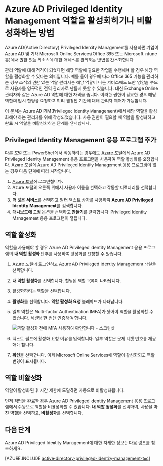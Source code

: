 <properties
   pageTitle="역할을 활성화하거나 비활성화하는 방법 | Microsoft Azure"
   description="Azure Privileged Identity Management 응용 프로그램을 사용하여 권한 있는 ID에 대한 역할을 활성화하는 방법을 알아봅니다."
   services="active-directory"
   documentationCenter=""
   authors="kgremban"
   manager="femila"
   editor=""/>

<tags
   ms.service="active-directory"
   ms.devlang="na"
   ms.topic="article"
   ms.tgt_pltfrm="na"
   ms.workload="identity"
   ms.date="09/16/2016"
   ms.author="kgremban"/>

# Azure AD Privileged Identity Management 역할을 활성화하거나 비활성화하는 방법

Azure AD(Active Directory) Privileged Identity Management를 사용하면 기업이 Azure AD 및 기타 Microsoft Online Services(Office 365 또는 Microsoft Intune 등)에서 권한 있는 리소스에 대한 액세스를 관리하는 방법을 간소화합니다.

관리 역할에 대해 적격이 되었다면 해당 역할에 필요한 작업을 수행해야 할 경우 해당 역할을 활성화할 수 있다는 의미입니다. 예를 들어 경우에 따라 Office 365 기능을 관리하는 경우 조직의 권한 있는 역할 관리자는 해당 역할이 다른 서비스에도 또한 영향을 주므로 사용자를 영구적인 전역 관리자로 만들지 못할 수 있습니다. 대신 Exchange Online 관리자와 같은 Azure AD 역할에 대한 자격을 줍니다. 이러한 권한이 필요한 경우 해당 역할의 임시 할당을 요청하고 미리 결정된 기간에 대해 관리자 제어가 가능합니다.

이 문서는 Azure AD PIM(Privileged Identity Management)에서 해당 역할을 활성화해야 하는 관리자를 위해 작성되었습니다. 사용 권한이 필요할 때 역할을 활성화하고 완료 시 역할을 비활성화하는 단계를 안내합니다.


## Privileged Identity Management 응용 프로그램 추가

다른 포털 또는 PowerShell에서 작동하려는 경우에도 [Azure 포털](https://portal.azure.com/)에서 Azure AD Privileged Identity Management 응용 프로그램을 사용하여 역할 활성화를 요청합니다. Azure 포털에 Azure AD Privileged Identity Management 응용 프로그램이 없는 경우 다음 단계에 따라 시작합니다.

1. [Azure 포털](https://portal.azure.com/)에 로그인합니다.
2. Azure 포털의 오른쪽 위에서 사용자 이름을 선택하고 작동할 디렉터리를 선택합니다.
3. **더 많은 서비스**를 선택하고 필터 텍스트 상자를 사용하여 **Azure AD Privileged Identity Management**를 검색합니다.
4. **대시보드에 고정** 옵션을 선택하고 **만들기**를 클릭합니다. Privileged Identity Management 응용 프로그램이 열립니다.

## 역할 활성화

역할을 사용해야 할 경우 Azure AD Privileged Identity Management 응용 프로그램의 **내 역할 활성화** 단추를 사용하여 활성화를 요청할 수 있습니다.


1. [Azure 포털](https://portal.azure.com/)에 로그인하고 Azure AD Privileged Identity Management 타일을 선택합니다.
2. **내 역할 활성화**를 선택합니다. 할당된 역할 목록이 나타납니다.
3. 활성화하려는 역할을 선택합니다.
4. **활성화**를 선택합니다. **역할 활성화 요청** 블레이드가 나타납니다.
5. 일부 역할은 Multi-factor Authentication (MFA)가 있어야 역할을 활성화할 수 있습니다. 세션당 한 번만 인증해야 합니다.

    ![역할 활성화 전에 MFA 사용하여 확인합니다 - 스크린샷][2]

6. 텍스트 필드에 활성화 요청 이유를 입력합니다. 일부 역할은 문제 티켓 번호를 제공해야 합니다.
7. **확인**을 선택합니다. 이제 Microsoft Online Services에 역할이 활성화되고 역할 변경이 표시됩니다.

## 역할 비활성화

역할이 활성화된 후 시간 제한에 도달하면 자동으로 비활성화됩니다.

먼저 작업을 완료한 경우 Azure AD Privileged Identity Management 응용 프로그램에서 수동으로 역할을 비활성화할 수 있습니다. **내 역할 활성화**를 선택하여, 사용을 마친 역할을 선택하고, **비활성화**를 선택합니다.


<!--Every topic should have next steps and links to the next logical set of content to keep the customer engaged-->
## 다음 단계

Azure AD Privileged Identity Management에 대한 자세한 정보는 다음 링크를 참조하세요.

[AZURE.INCLUDE [active-directory-privileged-identity-management-toc](../../includes/active-directory-privileged-identity-management-toc.md)]

<!--Image references-->

[1]: ./media/active-directory-privileged-identity-management-configure/PIM_EnablePim.png
[2]: ./media/active-directory-privileged-identity-management-how-to-activate-role/PIM_activation_MFA.png

<!---HONumber=AcomDC_0921_2016-->
